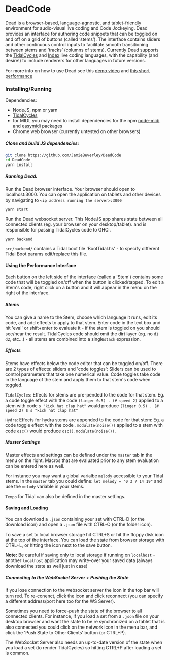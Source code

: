 # DeadCode

Dead is a browser-based, language-agnostic, and tablet-friendly environment for audio-visual live coding 
and Code Jockeying. Dead provides an interface for authoring code snippets that can be toggled on and off 
on a grid of buttons (called ‘stems’). The interface contains sliders and other continuous control inputs 
to facilitate smooth transitioning between stems and ‘tracks’ (columns of stems). Currently Dead supports 
the [TidalCycles](https://tidalcycles.org/index.php/Welcome) and [Index](https://github.com/ojack/hydra) live 
coding languages, with the capability (and desire!) to include renderers for other languages in future versions.

For more info on how to use Dead see this [demo video](https://youtu.be/nTBwdGbfgmU) and [this short performance](https://www.youtube.com/watch?v=kuJlpd2i25k)

### Installing/Running

Dependencies:
- NodeJS, npm or yarn
- [TidalCycles](https://tidalcycles.org/index.php/Installation)
- for MIDI, you may need to install dependencies for the npm [node-midi](https://www.npmjs.com/package/midi) and [easymidi](https://www.npmjs.com/package/easymidi) packages
- Chrome web browser (currently untested on other browsers)

##### Clone and build JS dependencies:
```bash
git clone https://github.com/JamieBeverley/DeadCode
cd DeadCode
yarn install
```

##### Running Dead:

Run the Dead browser interface. Your browser should open to localhost:3000. You can open the application on tablets and other devices by navigating to `<ip address running the server>:3000`
```bash
yarn start
```
Run the Dead websocket server. This NodeJS app shares state between all connected clients (eg. your browser on your desktop/tablet).
and is responsible for passing TidalCycles code to GHCI.
```
yarn backend
```

`src/backend/` contains a Tidal boot file 'BootTidal.hs' - to specify different Tidal Boot params edit/replace this file.

#### Using the Performance Interface

Each button on the left side of the interface (called a 'Stem') contains some code that will be toggled on/off
when the button is clicked/tapped. To edit a Stem's code, right click on a button and it will appear in the 
menu on the right of the interface.

##### Stems
You can give a name to the Stem, choose which language it runs, edit its code, and add effects to apply to 
that stem. Enter code in the text box and hit 'eval' or shift+enter to evaluate it - if the stem is toggled on you should 
see/hear the result. TidalCycles code should omit the dirt layer (eg. no `d1` `d2`, etc...) - all stems are combined into 
a single`stack` expression.

##### Effects
Stems have effects below the code editor that can be toggled on/off. There are 2 types of effects: sliders and 'code toggles':
Sliders can be used to control parameters that take one numerical value. Code toggles take code in the language of the stem 
and apply them to that stem's code when toggled.

`TidalCycles`: Effects for stems are pre-pended to the code for that stem. Eg. a code toggle effect with the code
`(linger 0.5) . (# speed 2)` applied to a stem with code `s "kick hat clap hat"` would produce `(linger 0.5) . (# speed 2) $ s "kick hat clap hat"`

`Hydra`: Effects for hydra stems are appended to the code for that stem: Eg. a code toggle effect with the code
`.modulate(noise())` applied to a stem with code `osc()` would produce `osc().modulate(noise())`.

##### Master Settings
Master effects and settings can be defined under the `master` tab in the menu on the right.
Macros that are evaluated prior to any stem evaluation can be entered here as well.

For instance you may want a global varialbe `melody` accessible to your Tidal stems. In the `master`
tab you could define: `let melody = "0 3 7 14 19"` and use the `melody` variable in your stems.

`Tempo` for Tidal can also be defined in the master settings.

#### Saving and Loading
You can download a `.json` containing your set with CTRL-D (or the download icon) and open a `.json` file with CTRL-O (or the folder icon).

To save a set to local browser storage hit CTRL+S or hit the floppy disk icon at the top of the interface. You can load 
the state from browser storage with CTRL+L, or hitting the icon next to the save button. 

**Note:** Be careful if saving only to local storage if running on `localhost` - another `localhost` application may write-over 
your saved data (always download the state as well just in case)

##### Connecting to the WebSocket Server + Pushing the State
If you lose connection to the websocket server the icon in the top bar will turn red. To re-conenct, click the icon and 
click reconnect (you can specify a different address/port here too for the WS Server).

Sometimes you need to force-push the state of the browser to all connected clients. For instance, if you load a set 
from a `.json` file on your desktop browser and want the state to be re synchronized on a tablet that is also connected 
you could click on the network icon in the menu bar, and click the 'Push State to Other Clients' button (or CTRL+P).

The WebSocket Server also needs an up-to-date version of the state when you load a set (to render TidalCycles)
so hitting CTRL+P after loading a set is common. 